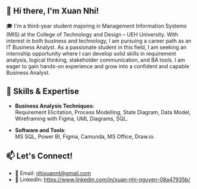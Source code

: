 ## 👋 Hi there, I'm Xuan Nhi!

🎓 I'm a third-year student majoring in Management Information Systems (MIS) at the College of Technology and Design – UEH University. With interest in both business and technology, I am pursuing a career path as an IT Business Analyst. As a passionate student in this field, I am seeking an internship opportunity where I can develop solid skills in requirement analysis, logical thinking, stakeholder communication, and BA tools. I am eager to gain hands-on experience and grow into a confident and capable Business Analyst.



## 🔧 Skills & Expertise

- **Business Analysis Techniques**:  
  Requirement Elicitation, Process Modelling, State Diagram, Data Model, Wireframing with Figma, UML Diagrams, SQL.

- **Software and Tools**:  
  MS SQL, Power BI, Figma, Camunda, MS Office, Draw.io.

## 📫 Let's Connect!

- 📧 Email: nhixuannt@gmail.com 
- 💼 LinkedIn: https://www.linkedin.com/in/xuan-nhi-nguyen-08a47935b/
